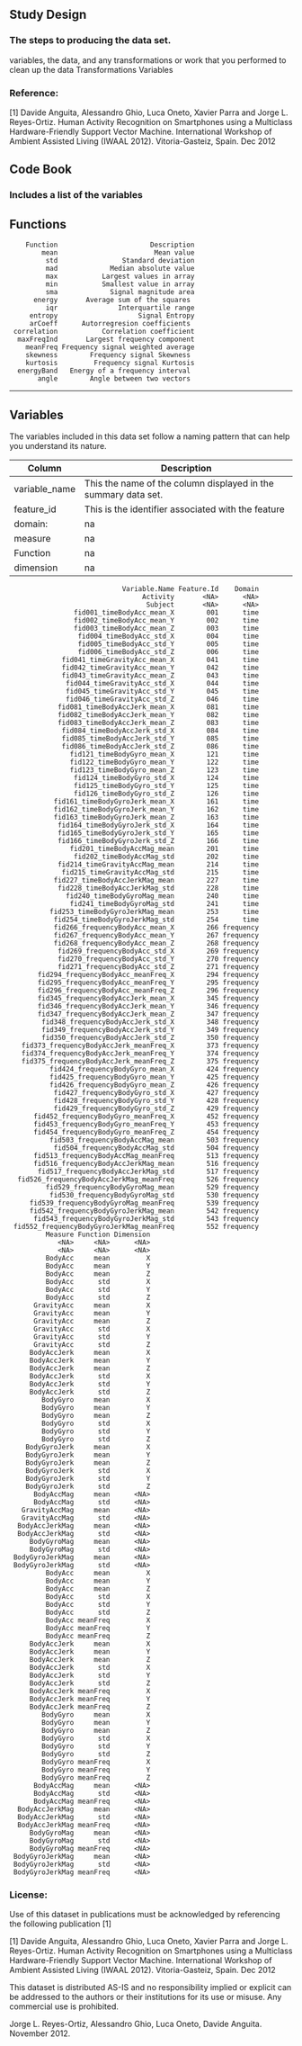 Study Design
------------

### The steps to producing the data set.

variables, the data, and any transformations or work that you performed to clean up the data Transformations Variables

### Reference:

[1] Davide Anguita, Alessandro Ghio, Luca Oneto, Xavier Parra and Jorge L. Reyes-Ortiz. Human Activity Recognition on Smartphones using a Multiclass Hardware-Friendly Support Vector Machine. International Workshop of Ambient Assisted Living (IWAAL 2012). Vitoria-Gasteiz, Spain. Dec 2012

Code Book
---------

### Includes a list of the variables

Functions
---------

        Function                       Description
            mean                        Mean value
             std                Standard deviation
             mad             Median absolute value
             max           Largest values in array
             min           Smallest value in array
             sma             Signal magnitude area
          energy       Average sum of the squares 
             iqr               Interquartile range
         entropy                    Signal Entropy
         arCoeff      Autorregresion coefficients 
     correlation           Correlation coefficient
      maxFreqInd       Largest frequency component
        meanFreq Frequency signal weighted average
        skewness        Frequency signal Skewness 
        kurtosis         Frequency signal Kurtosis
      energyBand   Energy of a frequency interval 
           angle        Angle between two vectors 

* * * * *

Variables
---------

The variables included in this data set follow a naming pattern that can help you understand its nature.

|Column|Description|
|------|-----------|
|variable\_name|This the name of the column displayed in the summary data set.|
|feature\_id|This is the identifier associated with the feature|
|domain:|na|
|measure|na|
|Function|na|
|dimension|na|

                                Variable.Name Feature.Id    Domain
                                     Activity       <NA>      <NA>
                                      Subject       <NA>      <NA>
                    fid001_timeBodyAcc_mean_X        001      time
                    fid002_timeBodyAcc_mean_Y        002      time
                    fid003_timeBodyAcc_mean_Z        003      time
                     fid004_timeBodyAcc_std_X        004      time
                     fid005_timeBodyAcc_std_Y        005      time
                     fid006_timeBodyAcc_std_Z        006      time
                 fid041_timeGravityAcc_mean_X        041      time
                 fid042_timeGravityAcc_mean_Y        042      time
                 fid043_timeGravityAcc_mean_Z        043      time
                  fid044_timeGravityAcc_std_X        044      time
                  fid045_timeGravityAcc_std_Y        045      time
                  fid046_timeGravityAcc_std_Z        046      time
                fid081_timeBodyAccJerk_mean_X        081      time
                fid082_timeBodyAccJerk_mean_Y        082      time
                fid083_timeBodyAccJerk_mean_Z        083      time
                 fid084_timeBodyAccJerk_std_X        084      time
                 fid085_timeBodyAccJerk_std_Y        085      time
                 fid086_timeBodyAccJerk_std_Z        086      time
                   fid121_timeBodyGyro_mean_X        121      time
                   fid122_timeBodyGyro_mean_Y        122      time
                   fid123_timeBodyGyro_mean_Z        123      time
                    fid124_timeBodyGyro_std_X        124      time
                    fid125_timeBodyGyro_std_Y        125      time
                    fid126_timeBodyGyro_std_Z        126      time
               fid161_timeBodyGyroJerk_mean_X        161      time
               fid162_timeBodyGyroJerk_mean_Y        162      time
               fid163_timeBodyGyroJerk_mean_Z        163      time
                fid164_timeBodyGyroJerk_std_X        164      time
                fid165_timeBodyGyroJerk_std_Y        165      time
                fid166_timeBodyGyroJerk_std_Z        166      time
                   fid201_timeBodyAccMag_mean        201      time
                    fid202_timeBodyAccMag_std        202      time
                fid214_timeGravityAccMag_mean        214      time
                 fid215_timeGravityAccMag_std        215      time
               fid227_timeBodyAccJerkMag_mean        227      time
                fid228_timeBodyAccJerkMag_std        228      time
                  fid240_timeBodyGyroMag_mean        240      time
                   fid241_timeBodyGyroMag_std        241      time
              fid253_timeBodyGyroJerkMag_mean        253      time
               fid254_timeBodyGyroJerkMag_std        254      time
               fid266_frequencyBodyAcc_mean_X        266 frequency
               fid267_frequencyBodyAcc_mean_Y        267 frequency
               fid268_frequencyBodyAcc_mean_Z        268 frequency
                fid269_frequencyBodyAcc_std_X        269 frequency
                fid270_frequencyBodyAcc_std_Y        270 frequency
                fid271_frequencyBodyAcc_std_Z        271 frequency
           fid294_frequencyBodyAcc_meanFreq_X        294 frequency
           fid295_frequencyBodyAcc_meanFreq_Y        295 frequency
           fid296_frequencyBodyAcc_meanFreq_Z        296 frequency
           fid345_frequencyBodyAccJerk_mean_X        345 frequency
           fid346_frequencyBodyAccJerk_mean_Y        346 frequency
           fid347_frequencyBodyAccJerk_mean_Z        347 frequency
            fid348_frequencyBodyAccJerk_std_X        348 frequency
            fid349_frequencyBodyAccJerk_std_Y        349 frequency
            fid350_frequencyBodyAccJerk_std_Z        350 frequency
       fid373_frequencyBodyAccJerk_meanFreq_X        373 frequency
       fid374_frequencyBodyAccJerk_meanFreq_Y        374 frequency
       fid375_frequencyBodyAccJerk_meanFreq_Z        375 frequency
              fid424_frequencyBodyGyro_mean_X        424 frequency
              fid425_frequencyBodyGyro_mean_Y        425 frequency
              fid426_frequencyBodyGyro_mean_Z        426 frequency
               fid427_frequencyBodyGyro_std_X        427 frequency
               fid428_frequencyBodyGyro_std_Y        428 frequency
               fid429_frequencyBodyGyro_std_Z        429 frequency
          fid452_frequencyBodyGyro_meanFreq_X        452 frequency
          fid453_frequencyBodyGyro_meanFreq_Y        453 frequency
          fid454_frequencyBodyGyro_meanFreq_Z        454 frequency
              fid503_frequencyBodyAccMag_mean        503 frequency
               fid504_frequencyBodyAccMag_std        504 frequency
          fid513_frequencyBodyAccMag_meanFreq        513 frequency
          fid516_frequencyBodyAccJerkMag_mean        516 frequency
           fid517_frequencyBodyAccJerkMag_std        517 frequency
      fid526_frequencyBodyAccJerkMag_meanFreq        526 frequency
             fid529_frequencyBodyGyroMag_mean        529 frequency
              fid530_frequencyBodyGyroMag_std        530 frequency
         fid539_frequencyBodyGyroMag_meanFreq        539 frequency
         fid542_frequencyBodyGyroJerkMag_mean        542 frequency
          fid543_frequencyBodyGyroJerkMag_std        543 frequency
     fid552_frequencyBodyGyroJerkMag_meanFreq        552 frequency
             Measure Function Dimension
                <NA>     <NA>      <NA>
                <NA>     <NA>      <NA>
             BodyAcc     mean         X
             BodyAcc     mean         Y
             BodyAcc     mean         Z
             BodyAcc      std         X
             BodyAcc      std         Y
             BodyAcc      std         Z
          GravityAcc     mean         X
          GravityAcc     mean         Y
          GravityAcc     mean         Z
          GravityAcc      std         X
          GravityAcc      std         Y
          GravityAcc      std         Z
         BodyAccJerk     mean         X
         BodyAccJerk     mean         Y
         BodyAccJerk     mean         Z
         BodyAccJerk      std         X
         BodyAccJerk      std         Y
         BodyAccJerk      std         Z
            BodyGyro     mean         X
            BodyGyro     mean         Y
            BodyGyro     mean         Z
            BodyGyro      std         X
            BodyGyro      std         Y
            BodyGyro      std         Z
        BodyGyroJerk     mean         X
        BodyGyroJerk     mean         Y
        BodyGyroJerk     mean         Z
        BodyGyroJerk      std         X
        BodyGyroJerk      std         Y
        BodyGyroJerk      std         Z
          BodyAccMag     mean      <NA>
          BodyAccMag      std      <NA>
       GravityAccMag     mean      <NA>
       GravityAccMag      std      <NA>
      BodyAccJerkMag     mean      <NA>
      BodyAccJerkMag      std      <NA>
         BodyGyroMag     mean      <NA>
         BodyGyroMag      std      <NA>
     BodyGyroJerkMag     mean      <NA>
     BodyGyroJerkMag      std      <NA>
             BodyAcc     mean         X
             BodyAcc     mean         Y
             BodyAcc     mean         Z
             BodyAcc      std         X
             BodyAcc      std         Y
             BodyAcc      std         Z
             BodyAcc meanFreq         X
             BodyAcc meanFreq         Y
             BodyAcc meanFreq         Z
         BodyAccJerk     mean         X
         BodyAccJerk     mean         Y
         BodyAccJerk     mean         Z
         BodyAccJerk      std         X
         BodyAccJerk      std         Y
         BodyAccJerk      std         Z
         BodyAccJerk meanFreq         X
         BodyAccJerk meanFreq         Y
         BodyAccJerk meanFreq         Z
            BodyGyro     mean         X
            BodyGyro     mean         Y
            BodyGyro     mean         Z
            BodyGyro      std         X
            BodyGyro      std         Y
            BodyGyro      std         Z
            BodyGyro meanFreq         X
            BodyGyro meanFreq         Y
            BodyGyro meanFreq         Z
          BodyAccMag     mean      <NA>
          BodyAccMag      std      <NA>
          BodyAccMag meanFreq      <NA>
      BodyAccJerkMag     mean      <NA>
      BodyAccJerkMag      std      <NA>
      BodyAccJerkMag meanFreq      <NA>
         BodyGyroMag     mean      <NA>
         BodyGyroMag      std      <NA>
         BodyGyroMag meanFreq      <NA>
     BodyGyroJerkMag     mean      <NA>
     BodyGyroJerkMag      std      <NA>
     BodyGyroJerkMag meanFreq      <NA>

### License:

Use of this dataset in publications must be acknowledged by referencing the following publication [1]

[1] Davide Anguita, Alessandro Ghio, Luca Oneto, Xavier Parra and Jorge L. Reyes-Ortiz. Human Activity Recognition on Smartphones using a Multiclass Hardware-Friendly Support Vector Machine. International Workshop of Ambient Assisted Living (IWAAL 2012). Vitoria-Gasteiz, Spain. Dec 2012

This dataset is distributed AS-IS and no responsibility implied or explicit can be addressed to the authors or their institutions for its use or misuse. Any commercial use is prohibited.

Jorge L. Reyes-Ortiz, Alessandro Ghio, Luca Oneto, Davide Anguita. November 2012.
